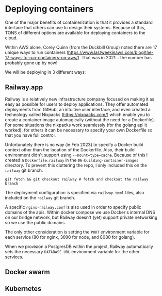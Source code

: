 # Deploying containers

One of the major benefits of containerization is that it provides a standard interface that others can use to design their systems. Because of this, TONS of different options are available for deploying containers to the cloud.

Within AWS alone, Corey Quinn (from the Duckbill Group) noted there are 17 unique ways to run containers (https://www.lastweekinaws.com/blog/the-17-ways-to-run-containers-on-aws/). That was in 2021... the number has probably gone up by now!

We will be deploying in 3 different ways:

## Railway.app

Railway is a relatively new infrastructure company focused on making it as easy as possible for users to deploy applications. They offer automated deployments from GitHub, an intuitive user interface, and even created a technology called Nixpacks (https://nixpacks.com/) which enable you to create a container image automagically (without the need for a Dockerfile). For some situations the nixpacks work seamlessly (for the golang api it worked), for others it can be necessary to specify your own Dockerfile so that you have full control.

Unfortunately there is no way (in Feb 2023) to specify a Docker build context other than the location of the Dockerfile. Also, their build environment didn't support using `--mount=type=cache`. Because of this I created a `Dockerfile.railway` in the `06-building-container-images` directory. To prevent this cluttering the repo, I only included this on the `railway` git branch.

```
git fetch && git checkout railway # fetch and checkout the railway branch
```

The deployment configuration is specified via `railway.toml` files, also included on the `railway` git branch.

A specific `nginx-railway.conf` is also used in order to specify public domains of the apis. Within docker compose we use Docker's internal DNS on our bridge network, but Railway doesn't (yet) support private networking so we use the public domains.

The only other consideration is setting the `PORT` environment variable for each service (80 for nginx, 3000 for node, and 8080 for golang).

When we provision a PostgresDB within the project, Railway automatically sets the necessary `DATABASE_URL` environment variable for the other services.

## Docker swarm



## Kubernetes
